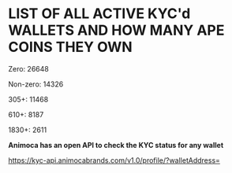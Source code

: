 # LIST OF ALL ACTIVE KYC'd WALLETS AND HOW MANY APE COINS THEY OWN

Zero: 26648

Non-zero: 14326

305+: 11468

610+: 8187

1830+: 2611

**Animoca has an open API to check the KYC status for any wallet**

https://kyc-api.animocabrands.com/v1.0/profile/?walletAddress=